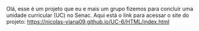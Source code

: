 Olá, esse é um projeto que eu e mais um grupo fizemos para concluir uma unidade curricular (UC) no Senac.
Aqui está o link para acessar o site do projeto:
https://nicolas-viana09.github.io/UC-6/HTML/index.html
